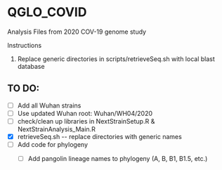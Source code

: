 # QGLO_COVID

Analysis Files from 2020 COV-19 genome study

Instructions
1. Replace generic directories in scripts/retrieveSeq.sh with local blast database 

## TO DO:

- [ ] Add all Wuhan strains
- [ ] Use updated Wuhan root: Wuhan/WH04/2020
- [ ] check/clean up libraries in NextStrainSetup.R & NextStrainAnalysis_Main.R
- [X] retrieveSeq.sh -- replace directories with generic names
- [ ] Add code for phylogeny
  - [ ] Add pangolin lineage names to phylogeny (A, B, B1, B1.5, etc.)

  
